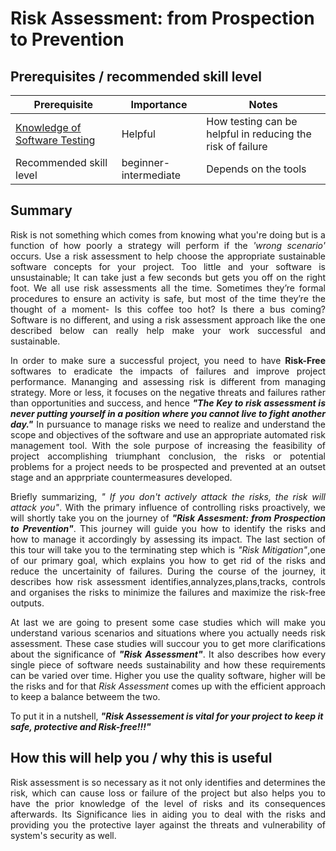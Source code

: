 # Risk Assessment: from Prospection to Prevention
## Prerequisites / recommended skill level

| Prerequisite | Importance | Notes |
| -------------|----------|------|
|[Knowledge of Software Testing](https://www.test-institute.org/Introduction_To_Software_Testing.php) | Helpful | How testing can be helpful in reducing the risk of failure |
| Recommended skill level | beginner-intermediate | Depends on the tools |

## Summary
<p align="justify">
Risk is not something which comes from knowing what you're doing but is a function of how poorly a strategy will perform if the <i>'wrong scenario'</i> occurs. Use a risk assessment to help choose the appropriate sustainable software concepts for your project. 
Too little and your software is unsustainable; 
It can take just a few seconds but gets you off on the right foot.
We all use risk assessments all the time. 
Sometimes they’re formal procedures to ensure an activity is safe, but most of the time they’re the thought of a moment- Is this coffee too hot? Is there a bus coming? 
Software is no different, and using a risk assessment approach like the one described below can really help make your work successful and sustainable. 
  </p>
  
  <p align="justify">
  In order to make sure a successful project, you need to have <b>Risk-Free</b> softwares to eradicate the impacts of failures and improve project performance. Mananging and assessing risk is different from managing strategy. More or less, it focuses on the negative threats and failures rather than opportunities and success, and hence <b><i>"The Key to risk assessment is never putting yourself in a position where you cannot live to fight another day."</i></b> In pursuance to manage risks we need to realize and understand the scope and objectives of the software and use an appropriate automated risk management tool. With the sole purpose of increasing the feasibility of project accomplishing triumphant conclusion, the risks or potential problems for a project needs to be prospected and prevented at an outset stage and an apprpriate countermeasures developed.
</p>

<p align="justify">
  Briefly summarizing, <i>" If you don't actively attack the risks, the risk will attack you"</i>. With the primary influence of controlling risks proactively, we will shortly  take you on the journey of <b><i>"Risk Assesment: from Prospection to Prevention"</i></b>. This journey will guide you how to identify the risks and how to manage it accordingly by assessing its impact. The last section of this tour will take you to the terminating step which is <i>"Risk Mitigation"</i>,one of our primary goal, which explains you how to get rid of the risks and reduce the uncertainity of failures. During the course of the journey, it describes how risk assessment identifies,annalyzes,plans,tracks, controls and organises the risks to minimize the failures and maximize the risk-free outputs.
  </p>
<p align="justify">
At last we are going to present some case studies which will make you understand various scenarios and situations where you actually needs risk assessment. These case studies will succour you to get more clarifications about the significance of <b><i>"Risk Assessment"</i></b>. It also describes how every single piece of software needs sustainability and how these  requirements can be varied over time. Higher you use the quality software, higher will be the risks and for that <i>Risk Assessment</i> comes up with the efficient approach to keep a balance betweem the two.
  </p>

To put it in a nutshell, ***"Risk Assessement is vital for your project to keep it safe, protective and Risk-free!!!"***

## How this will help you / why this is useful
<p align="justify">
Risk assessment is so necessary as it not only identifies and determines the risk, which can cause loss or failure of the project but also helps you to have the prior knowledge of the level of risks and its consequences afterwards.  Its Significance lies in aiding you to deal with the risks and providing you the protective layer against the threats and vulnerability of system's security as well.
  </p>
  
